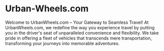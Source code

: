 # Urban-Wheels.com
Welcome to UrbanWheels.com – Your Gateway to Seamless Travel!  At UrbanWheels.com, we redefine the way you experience travel by putting you in the driver's seat of unparalleled convenience and flexibility. We take pride in offering a fleet of vehicles that transcends mere transportation, transforming your journeys into memorable adventures.
